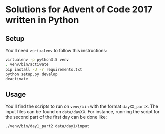 # Solutions for Advent of Code 2017 written in Python

## Setup

You'll need `virtualenv` to follow this instructions:
```bash
virtualenv -p python3.5 venv
. venv/bin/activate
pip install -U -r requirements.txt
python setup.py develop
deactivate
```

## Usage

You'll find the scripts to run on `venv/bin` with the format `dayXX_partX`. The input files can be found on `data/dayXX`. For instance, running the script for the second part of the first day can be done like:
```bash
./venv/bin/day1_part2 data/day1/input
```
